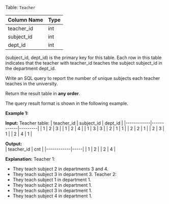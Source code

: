 ﻿
Table:  `Teacher`

| Column Name | Type |
|-------------|------|
| teacher_id  | int  |
| subject_id  | int  |
| dept_id     | int  |

(subject_id, dept_id) is the primary key for this table.
Each row in this table indicates that the teacher with teacher_id teaches the subject subject_id in the department dept_id.

Write an SQL query to report the number of unique subjects each teacher teaches in the university.

Return the result table in  **any order**.

The query result format is shown in the following example.

**Example 1:**

**Input:** 
Teacher table:
| teacher_id | subject_id | dept_id |
|------------|------------|---------|
| 1          | 2          | 3       |
| 1          | 2          | 4       |
| 1          | 3          | 3       |
| 2          | 1          | 1       |
| 2          | 2          | 1       |
| 2          | 3          | 1       |
| 2          | 4          | 1       |

**Output:**  
| teacher_id | cnt |
|------------|-----|
| 1          | 2   |
| 2          | 4   |

**Explanation:** 
Teacher 1:
  - They teach subject 2 in departments 3 and 4.
  - They teach subject 3 in department 3.
Teacher 2:
  - They teach subject 1 in department 1.
  - They teach subject 2 in department 1.
  - They teach subject 3 in department 1.
  - They teach subject 4 in department 1.

